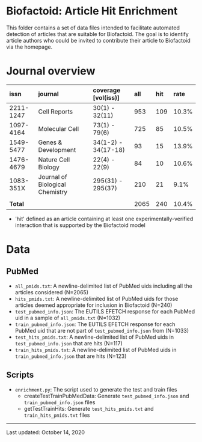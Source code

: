 # Biofactoid: Article Hit Enrichment

This folder contains a set of data files intended to facilitate automated detection of articles that are suitable for Biofactoid. The goal is to identify article authors who could be invited to contribute their article to Biofactoid via the homepage.

# Journal overview

|  **issn** | **journal** | **coverage [vol(iss)]** | **all** | **hit** | **rate** |
| :--- | :--- | :--- | :--- | :--- | :--- |
|  2211-1247 | Cell Reports | 30(1) - 32(11) | 953 | 109 | 10.3% |
|  1097-4164 | Molecular Cell | 73(1) - 79(6) | 725 | 85 | 10.5% |
|  1549-5477 | Genes & Development | 34(1-2) - 34(17-18) | 93 | 15 | 13.9% |
|  1476-4679 | Nature Cell Biology | 22(4) - 22(9) | 84 | 10 | 10.6% |
|  1083-351X | Journal of Biological Chemistry | 295(31) - 295(37) | 210 | 21 | 9.1% |
|   |  |  |  |  |  |
|  **Total** |  |  | 2065 | 240 | 10.4% |

* 'hit' defined as an article containing at least one experimentally-verified interaction that is supported by the Biofactoid model

# Data

## PubMed

- `all_pmids.txt`: A newline-delimited list of PubMed uids including all the articles considered (N=2065)
- `hits_pmids.txt`: A newline-delimited list of PubMed uids for those articles deemed appropriate for inclusion in Biofactoid (N=240)
- `test_pubmed_info.json`: The EUTILS EFETCH response for each PubMed uid in a sample of `all_pmids.txt` (N=1032)
- `train_pubmed_info.json`: The EUTILS EFETCH response for each PubMed uid that are not part of `test_pubmed_info.json` from (N=1033)
- `test_hits_pmids.txt`:  A newline-delimited list of PubMed uids in `test_pubmed_info.json` that are hits (N=117)
- `train_hits_pmids.txt`:  A newline-delimited list of PubMed uids in `train_pubmed_info.json` that are hits (N=123)


## Scripts

- `enrichment.py`: The script used to generate the test and train files
  - createTestTrainPubMedData: Generate `test_pubmed_info.json` and `train_pubmed_info.json` files
  - getTestTrainHits: Generate `test_hits_pmids.txt` and `train_hits_pmids.txt` files

---

Last updated: October 14, 2020